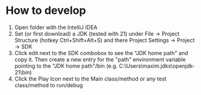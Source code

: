 # How to develop
1. Open folder with the IntelliJ IDEA
2. Set (or first download) a JDK (tested with 21) under File -> Project Structure (hotkey Ctrl+Shift+Alt+S) and there Project Settings -> Project -> SDK
3. Click edit next to the SDK combobox to see the "JDK home path" and copy it. Then create a new entry for the "path" environment variable pointing to the "JDK home path"/bin (e.g. C:\Users\maxim\.jdks\openjdk-21\bin)
4. Click the Play Icon next to the Main class/method or any test class/method to run/debug